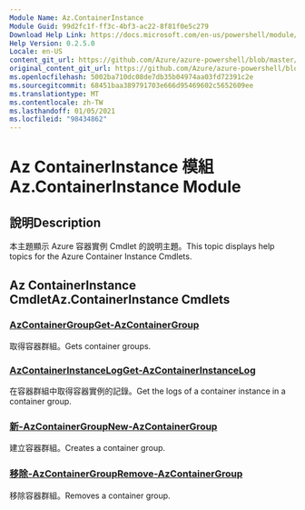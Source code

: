 ```yaml
---
Module Name: Az.ContainerInstance
Module Guid: 99d2fc1f-ff3c-4bf3-ac22-8f81f0e5c279
Download Help Link: https://docs.microsoft.com/en-us/powershell/module/az.containerinstance
Help Version: 0.2.5.0
Locale: en-US
content_git_url: https://github.com/Azure/azure-powershell/blob/master/src/ContainerInstance/ContainerInstance/help/Az.ContainerInstance.md
original_content_git_url: https://github.com/Azure/azure-powershell/blob/master/src/ContainerInstance/ContainerInstance/help/Az.ContainerInstance.md
ms.openlocfilehash: 5002ba710dc08de7db35b04974aa03fd72391c2e
ms.sourcegitcommit: 68451baa389791703e666d95469602c5652609ee
ms.translationtype: MT
ms.contentlocale: zh-TW
ms.lasthandoff: 01/05/2021
ms.locfileid: "98434862"
---
```

# <span data-ttu-id="db00e-101">Az ContainerInstance 模組</span><span class="sxs-lookup"><span data-stu-id="db00e-101">Az.ContainerInstance Module</span></span>
## <span data-ttu-id="db00e-102">說明</span><span class="sxs-lookup"><span data-stu-id="db00e-102">Description</span></span>
<span data-ttu-id="db00e-103">本主題顯示 Azure 容器實例 Cmdlet 的說明主題。</span><span class="sxs-lookup"><span data-stu-id="db00e-103">This topic displays help topics for the Azure Container Instance Cmdlets.</span></span>

## <span data-ttu-id="db00e-104">Az ContainerInstance Cmdlet</span><span class="sxs-lookup"><span data-stu-id="db00e-104">Az.ContainerInstance Cmdlets</span></span>
### [<span data-ttu-id="db00e-105">AzContainerGroup</span><span class="sxs-lookup"><span data-stu-id="db00e-105">Get-AzContainerGroup</span></span>](Get-AzContainerGroup.md)
<span data-ttu-id="db00e-106">取得容器群組。</span><span class="sxs-lookup"><span data-stu-id="db00e-106">Gets container groups.</span></span>

### [<span data-ttu-id="db00e-107">AzContainerInstanceLog</span><span class="sxs-lookup"><span data-stu-id="db00e-107">Get-AzContainerInstanceLog</span></span>](Get-AzContainerInstanceLog.md)
<span data-ttu-id="db00e-108">在容器群組中取得容器實例的記錄。</span><span class="sxs-lookup"><span data-stu-id="db00e-108">Get the logs of a container instance in a container group.</span></span>

### [<span data-ttu-id="db00e-109">新-AzContainerGroup</span><span class="sxs-lookup"><span data-stu-id="db00e-109">New-AzContainerGroup</span></span>](New-AzContainerGroup.md)
<span data-ttu-id="db00e-110">建立容器群組。</span><span class="sxs-lookup"><span data-stu-id="db00e-110">Creates a container group.</span></span>

### [<span data-ttu-id="db00e-111">移除-AzContainerGroup</span><span class="sxs-lookup"><span data-stu-id="db00e-111">Remove-AzContainerGroup</span></span>](Remove-AzContainerGroup.md)
<span data-ttu-id="db00e-112">移除容器群組。</span><span class="sxs-lookup"><span data-stu-id="db00e-112">Removes a container group.</span></span>

